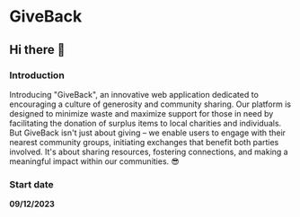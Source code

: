 # GiveBack

## Hi there 👋 

### Introduction
Introducing "GiveBack", an innovative web application dedicated to encouraging a culture of generosity and community sharing. Our platform is designed to minimize waste and maximize support for those in need by facilitating the donation of surplus items to local charities and individuals. But GiveBack isn't just about giving – we enable users to engage with their nearest community groups, initiating exchanges that benefit both parties involved. It's about sharing resources, fostering connections, and making a meaningful impact within our communities. 😎

### Start date 
**09/12/2023**


<!--

**Here are some ideas to get you started:**

🙋‍♀️ A short introduction - what is your organization all about?
🌈 Contribution guidelines - how can the community get involved?
👩‍💻 Useful resources - where can the community find your docs? Is there anything else the community should know?
🍿 Fun facts - what does your team eat for breakfast?
🧙 Remember, you can do mighty things with the power of [Markdown](https://docs.github.com/github/writing-on-github/getting-started-with-writing-and-formatting-on-github/basic-writing-and-formatting-syntax)
-->

